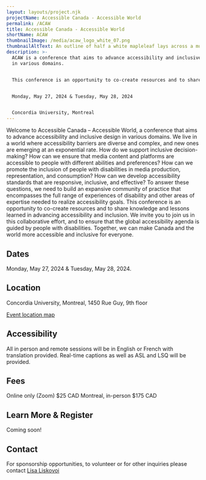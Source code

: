 ```yaml
---
layout: layouts/project.njk
projectName: Accessible Canada - Accessible World
permalink: /ACAW
title: Accessible Canada - Accessible World
shortName: ACAW
thumbnailImage: /media/acaw_logo_white_07.png
thumbnailAltText: An outline of half a white mapleleaf lays across a multi-coloured sphere.
description: >-
  ACAW is a conference that aims to advance accessibility and inclusive design
  in various domains.


  This conference is an opportunity to co-create resources and to share knowledge and lessons learned in advancing accessibility and inclusion. We invite you to join us in this collaborative effort, and to ensure that the global accessibility agenda is guided by people with disabilities. 


  Monday, May 27, 2024 & Tuesday, May 28, 2024


  Concordia University, Montreal
---
```

Welcome to Accessible Canada – Accessible World, a conference that aims to advance accessibility and inclusive design in various domains. We live in a world where accessibility barriers are diverse and complex, and new ones are emerging at an exponential rate. How do we support inclusive decision-making? How can we ensure that media content and platforms are accessible to people with different abilities and preferences? How can we promote the inclusion of people with disabilities in media production, representation, and consumption? How can we develop accessibility standards that are responsive, inclusive, and effective? To answer these questions, we need to build an expansive community of practice that encompasses the full range of experiences of disability and other areas of expertise needed to realize accessibility goals. This conference is an opportunity to co-create resources and to share knowledge and lessons learned in advancing accessibility and inclusion. We invite you to join us in this collaborative effort, and to ensure that the global accessibility agenda is guided by people with disabilities. Together, we can make Canada and the world more accessible and inclusive for everyone.

## Dates

Monday, May 27, 2024 & Tuesday, May 28, 2024.

## Location

Concordia University, Montreal, 
1450 Rue Guy, 9th floor

[Event location map](https://www.google.com/maps/place/1450+Guy+St,+Montreal,+QC+H3H+1J5/@45.4952779,-73.5790443,17z/data=!3m1!4b1!4m6!3m5!1s0x4cc91a6a52492981:0xc3b56f119b9fe0fb!8m2!3d45.4952779!4d-73.5790443!16s%2Fg%2F11csmgmpcd?entry=ttu)

## Accessibility

All in person and remote sessions will be in English or French with translation provided. Real-time captions as well as ASL and LSQ will be provided. 

## Fees

Online only (Zoom) $25 CAD
Montreal, in-person $175 CAD

## Learn More & Register

Coming soon!

## Contact

For sponsorship opportunities, to volunteer or for other inquiries please contact [Lisa Liskovoi](mailto:lliskovoi@ocadu.ca)